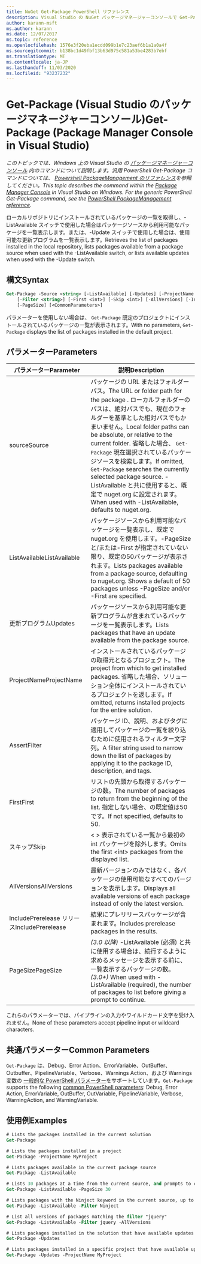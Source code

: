 ```yaml
---
title: NuGet Get-Package PowerShell リファレンス
description: Visual Studio の NuGet パッケージマネージャーコンソールで Get-Package PowerShell コマンドのリファレンスです。
author: karann-msft
ms.author: karann
ms.date: 12/07/2017
ms.topic: reference
ms.openlocfilehash: 1576e3f20eba1ecdd099b1e7c23aef6b1a1a0a4f
ms.sourcegitcommit: b138bc1d49fbf13b63d975c581a53be4283b7ebf
ms.translationtype: MT
ms.contentlocale: ja-JP
ms.lasthandoff: 11/03/2020
ms.locfileid: "93237232"
---
```

# <a name="get-package-package-manager-console-in-visual-studio"></a><span data-ttu-id="7ff51-103">Get-Package (Visual Studio のパッケージマネージャーコンソール)</span><span class="sxs-lookup"><span data-stu-id="7ff51-103">Get-Package (Package Manager Console in Visual Studio)</span></span>

<span data-ttu-id="7ff51-104">*このトピックでは、Windows 上の Visual Studio の [パッケージマネージャーコンソール](../../consume-packages/install-use-packages-powershell.md) 内のコマンドについて説明します。汎用 PowerShell Get-Package コマンドについては、 [Powershell PackageManagement のリファレンス](/powershell/module/packagemanagement/?view=powershell-6)を参照してください。*</span><span class="sxs-lookup"><span data-stu-id="7ff51-104">*This topic describes the command within the [Package Manager Console](../../consume-packages/install-use-packages-powershell.md) in Visual Studio on Windows. For the generic PowerShell Get-Package command, see the [PowerShell PackageManagement reference](/powershell/module/packagemanagement/?view=powershell-6).*</span></span>

<span data-ttu-id="7ff51-105">ローカルリポジトリにインストールされているパッケージの一覧を取得し、-ListAvailable スイッチで使用した場合はパッケージソースから利用可能なパッケージを一覧表示します。または、-Update スイッチで使用した場合は、使用可能な更新プログラムを一覧表示します。</span><span class="sxs-lookup"><span data-stu-id="7ff51-105">Retrieves the list of packages installed in the local repository, lists packages available from a package source when used with the -ListAvailable switch, or lists available updates when used with the -Update switch.</span></span>

## <a name="syntax"></a><span data-ttu-id="7ff51-106">構文</span><span class="sxs-lookup"><span data-stu-id="7ff51-106">Syntax</span></span>

```ps
Get-Package -Source <string> [-ListAvailable] [-Updates] [-ProjectName <string>]
    [-Filter <string>] [-First <int>] [-Skip <int>] [-AllVersions] [-IncludePrerelease]
    [-PageSize] [<CommonParameters>]
```

<span data-ttu-id="7ff51-107">パラメーターを使用しない場合は、 `Get-Package` 既定のプロジェクトにインストールされているパッケージの一覧が表示されます。</span><span class="sxs-lookup"><span data-stu-id="7ff51-107">With no parameters, `Get-Package` displays the list of packages installed in the default project.</span></span>

## <a name="parameters"></a><span data-ttu-id="7ff51-108">パラメーター</span><span class="sxs-lookup"><span data-stu-id="7ff51-108">Parameters</span></span>

| <span data-ttu-id="7ff51-109">パラメーター</span><span class="sxs-lookup"><span data-stu-id="7ff51-109">Parameter</span></span> | <span data-ttu-id="7ff51-110">説明</span><span class="sxs-lookup"><span data-stu-id="7ff51-110">Description</span></span> |
| --- | --- |
| <span data-ttu-id="7ff51-111">source</span><span class="sxs-lookup"><span data-stu-id="7ff51-111">Source</span></span> | <span data-ttu-id="7ff51-112">パッケージの URL またはフォルダーパス。</span><span class="sxs-lookup"><span data-stu-id="7ff51-112">The URL or folder path for the package .</span></span> <span data-ttu-id="7ff51-113">ローカルフォルダーのパスは、絶対パスでも、現在のフォルダーを基準とした相対パスでもかまいません。</span><span class="sxs-lookup"><span data-stu-id="7ff51-113">Local folder paths can be absolute, or relative to the current folder.</span></span> <span data-ttu-id="7ff51-114">省略した場合、 `Get-Package` 現在選択されているパッケージソースを検索します。</span><span class="sxs-lookup"><span data-stu-id="7ff51-114">If omitted, `Get-Package` searches the currently selected package source.</span></span> <span data-ttu-id="7ff51-115">-ListAvailable と共に使用すると、既定で nuget.org に設定されます。</span><span class="sxs-lookup"><span data-stu-id="7ff51-115">When used with -ListAvailable, defaults to nuget.org.</span></span> |
| <span data-ttu-id="7ff51-116">ListAvailable</span><span class="sxs-lookup"><span data-stu-id="7ff51-116">ListAvailable</span></span> | <span data-ttu-id="7ff51-117">パッケージソースから利用可能なパッケージを一覧表示し、既定で nuget.org を使用します。-PageSize と/または-First が指定されていない限り、既定の50パッケージが表示されます。</span><span class="sxs-lookup"><span data-stu-id="7ff51-117">Lists packages available from a package source, defaulting to nuget.org. Shows a default of 50 packages unless -PageSize and/or -First are specified.</span></span> |
| <span data-ttu-id="7ff51-118">更新プログラム</span><span class="sxs-lookup"><span data-stu-id="7ff51-118">Updates</span></span> | <span data-ttu-id="7ff51-119">パッケージソースから利用可能な更新プログラムが含まれているパッケージを一覧表示します。</span><span class="sxs-lookup"><span data-stu-id="7ff51-119">Lists packages that have an update available from the package source.</span></span> |
| <span data-ttu-id="7ff51-120">ProjectName</span><span class="sxs-lookup"><span data-stu-id="7ff51-120">ProjectName</span></span> | <span data-ttu-id="7ff51-121">インストールされているパッケージの取得元となるプロジェクト。</span><span class="sxs-lookup"><span data-stu-id="7ff51-121">The project from which to get installed packages.</span></span> <span data-ttu-id="7ff51-122">省略した場合、ソリューション全体にインストールされているプロジェクトを返します。</span><span class="sxs-lookup"><span data-stu-id="7ff51-122">If omitted, returns installed projects for the entire solution.</span></span> |
| <span data-ttu-id="7ff51-123">Assert</span><span class="sxs-lookup"><span data-stu-id="7ff51-123">Filter</span></span> | <span data-ttu-id="7ff51-124">パッケージ ID、説明、およびタグに適用してパッケージの一覧を絞り込むために使用されるフィルター文字列。</span><span class="sxs-lookup"><span data-stu-id="7ff51-124">A filter string used to narrow down the list of packages by applying it to the package ID, description, and tags.</span></span> |
| <span data-ttu-id="7ff51-125">First</span><span class="sxs-lookup"><span data-stu-id="7ff51-125">First</span></span> | <span data-ttu-id="7ff51-126">リストの先頭から取得するパッケージの数。</span><span class="sxs-lookup"><span data-stu-id="7ff51-126">The number of packages to return from the beginning of the list.</span></span> <span data-ttu-id="7ff51-127">指定しない場合、の既定値は50です。</span><span class="sxs-lookup"><span data-stu-id="7ff51-127">If not specified, defaults to 50.</span></span> |
| <span data-ttu-id="7ff51-128">スキップ</span><span class="sxs-lookup"><span data-stu-id="7ff51-128">Skip</span></span> | <span data-ttu-id="7ff51-129">&lt; &gt; 表示されている一覧から最初の int パッケージを除外します。</span><span class="sxs-lookup"><span data-stu-id="7ff51-129">Omits the first &lt;int&gt; packages from the displayed list.</span></span>  |
| <span data-ttu-id="7ff51-130">AllVersions</span><span class="sxs-lookup"><span data-stu-id="7ff51-130">AllVersions</span></span> | <span data-ttu-id="7ff51-131">最新バージョンのみではなく、各パッケージの使用可能なすべてのバージョンを表示します。</span><span class="sxs-lookup"><span data-stu-id="7ff51-131">Displays all available versions of each package instead of only the latest version.</span></span> |
| <span data-ttu-id="7ff51-132">IncludePrerelease リリース</span><span class="sxs-lookup"><span data-stu-id="7ff51-132">IncludePrerelease</span></span> | <span data-ttu-id="7ff51-133">結果にプレリリースパッケージが含まれます。</span><span class="sxs-lookup"><span data-stu-id="7ff51-133">Includes prerelease packages in the results.</span></span> |
| <span data-ttu-id="7ff51-134">PageSize</span><span class="sxs-lookup"><span data-stu-id="7ff51-134">PageSize</span></span> | <span data-ttu-id="7ff51-135">*(3.0 以降)* -ListAvailable (必須) と共に使用する場合は、続行するように求めるメッセージを表示する前に、一覧表示するパッケージの数。</span><span class="sxs-lookup"><span data-stu-id="7ff51-135">*(3.0+)* When used with -ListAvailable (required), the number of packages to list before giving a prompt to continue.</span></span> |

<span data-ttu-id="7ff51-136">これらのパラメーターでは、パイプラインの入力やワイルドカード文字を受け入れません。</span><span class="sxs-lookup"><span data-stu-id="7ff51-136">None of these parameters accept pipeline input or wildcard characters.</span></span>

## <a name="common-parameters"></a><span data-ttu-id="7ff51-137">共通パラメーター</span><span class="sxs-lookup"><span data-stu-id="7ff51-137">Common Parameters</span></span>

<span data-ttu-id="7ff51-138">`Get-Package` は、Debug、Error Action、ErrorVariable、OutBuffer、Outbuffer、PipelineVariable、Verbose、Warnings Action、および Warnings 変数の [一般的な PowerShell パラメーター](/powershell/module/microsoft.powershell.core/about/about_commonparameters)をサポートしています。</span><span class="sxs-lookup"><span data-stu-id="7ff51-138">`Get-Package` supports the following [common PowerShell parameters](/powershell/module/microsoft.powershell.core/about/about_commonparameters): Debug, Error Action, ErrorVariable, OutBuffer, OutVariable, PipelineVariable, Verbose, WarningAction, and WarningVariable.</span></span>

## <a name="examples"></a><span data-ttu-id="7ff51-139">使用例</span><span class="sxs-lookup"><span data-stu-id="7ff51-139">Examples</span></span>

```ps
# Lists the packages installed in the current solution
Get-Package

# Lists the packages installed in a project
Get-Package -ProjectName MyProject

# Lists packages available in the current package source
Get-Package -ListAvailable

# Lists 30 packages at a time from the current source, and prompts to continue if more are available
Get-Package -ListAvailable -PageSize 30

# Lists packages with the Ninject keyword in the current source, up to 50
Get-Package -ListAvailable -Filter Ninject

# List all versions of packages matching the filter "jquery"
Get-Package -ListAvailable -Filter jquery -AllVersions

# Lists packages installed in the solution that have available updates
Get-Package -Updates

# Lists packages installed in a specific project that have available updates
Get-Package -Updates -ProjectName MyProject
```